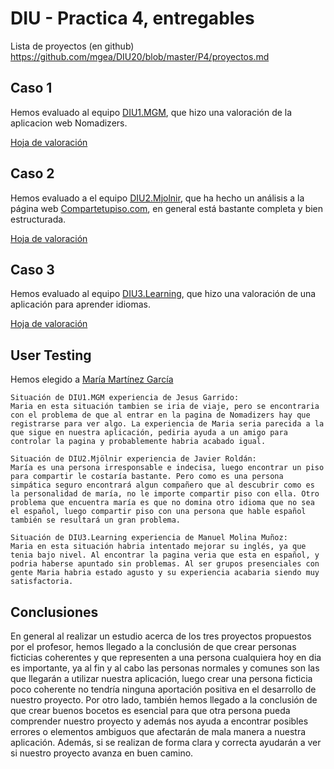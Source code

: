 # DIU - Practica 4, entregables

Lista de proyectos (en github) https://github.com/mgea/DIU20/blob/master/P4/proyectos.md


## Caso 1

Hemos evaluado al equipo [DIU1.MGM](https://github.com/Manu8G/DIU20), que hizo una valoración de la aplicacion web Nomadizers.

[Hoja de valoración](P4/valoracion1.xls)

## Caso 2

Hemos evaluado a el equipo [DIU2.Mjolnir](https://github.com/Nintwarr/DIU20), que ha hecho un análisis a la página web [Compartetupiso.com](compartetupiso.com), en general está bastante completa y bien estructurada.

[Hoja de valoración](P4/valoracion2.xls)

## Caso 3

Hemos evaluado al equipo [DIU3.Learning](https://github.com/salva12345678/DIU), que hizo una valoración de una aplicación para aprender idiomas.

[Hoja de valoración](P4/valoracion3.xls) 

## User Testing

Hemos elegido a [María Martínez García](P1/Persona1.png)

	Situación de DIU1.MGM experiencia de Jesus Garrido:
	Maria en esta situación tambien se iria de viaje, pero se encontraria con el problema de que al entrar en la pagina de Nomadizers hay que registrarse para ver algo. La experiencia de Maria seria parecida a la que sigue en nuestra aplicación, pediria ayuda a un amigo para controlar la pagina y probablemente habria acabado igual.

	Situación de DIU2.Mjölnir experiencia de Javier Roldán:
	María es una persona irresponsable e indecisa, luego encontrar un piso para compartir le costaría bastante. Pero como es una persona simpática seguro encontrará algun compañero que al descubrir como es la personalidad de maría, no le importe compartir piso con ella. Otro problema que encuentra maría es que no domina otro idioma que no sea el español, luego compartir piso con una persona que hable español también se resultará un gran problema.

	Situación de DIU3.Learning experiencia de Manuel Molina Muñoz:
	Maria en esta situación habria intentado mejorar su inglés, ya que tenia bajo nivel. Al encontrar la pagina veria que esta en español, y podria haberse apuntado sin problemas. Al ser grupos presenciales con gente Maria habria estado agusto y su experiencia acabaria siendo muy satisfactoria.


## Conclusiones

En general al realizar un estudio acerca de los tres proyectos propuestos por el profesor, hemos llegado a la conclusión de que crear personas ficticias coherentes y que representen a una persona cualquiera hoy en dia es importante, ya al fin y al cabo las personas normales y comunes son las que llegarán a utilizar nuestra aplicación, luego crear una persona ficticia poco coherente no tendría ninguna aportación positiva en el desarrollo de nuestro proyecto. Por otro lado, también hemos llegado a la conclusión de que crear buenos bocetos es esencial para que otra persona pueda comprender nuestro proyecto y además nos ayuda a encontrar posibles errores o elementos ambiguos que afectarán de mala manera a nuestra aplicación. Además, si se realizan de forma clara y correcta ayudarán a ver si nuestro proyecto avanza en buen camino.
